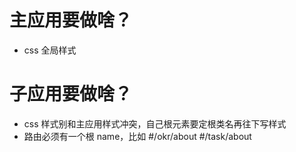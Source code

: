 # 主应用要做啥？
- css 全局样式

# 子应用要做啥？
- css 样式别和主应用样式冲突，自己根元素要定根类名再往下写样式
- 路由必须有一个根 name，比如 #/okr/about #/task/about
